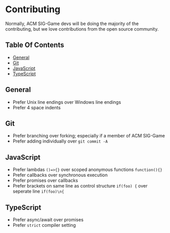 # Contributing

Normally, ACM SIG-Game devs will be doing the majority of the contributing, but we love contributions from the open source community.

## Table Of Contents
- [General](#general)
- [Git](#git)
- [JavaScript](#javascript)
- [TypeScript](#typescript)

## General
- Prefer Unix line endings over Windows line endings
- Prefer 4 space indents

## Git
- Prefer branching over forking; especially if a member of ACM SIG-Game
- Prefer adding individually over `git commit -A`
 
## JavaScript
- Prefer lambdas `()=>{}` over scoped anonymous functions `function(){}`
- Prefer callbacks over synchronous execution
- Prefer promises over callbacks
- Prefer brackets on same line as control structure `if(foo) {` over seperate line `if(foo)\n{`

## TypeScript
- Prefer async/await over promises
- Prefer `strict` compiler setting
